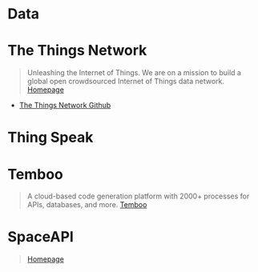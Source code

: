 # Data

# The Things Network

> Unleashing the Internet of Things. We are on a mission to build a global open crowdsourced Internet of Things data network. [Homepage](http://preview.thethingsnetwork.org/)

- [The Things Network Github](https://github.com/TheThingsNetwork/)

# Thing Speak

# Temboo

> A cloud-based code generation platform with 2000+ processes for APIs, databases, and more. [Temboo](https://temboo.com/)

# SpaceAPI

>   [Homepage](http://spaceapi.net/)